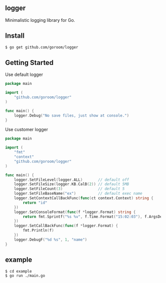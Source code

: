 ## logger
Minimalistic logging library for Go.

## Install

```bash
$ go get github.com/goroom/logger
```

## Getting Started
Use default logger
```go
package main

import (
	"github.com/goroom/logger"
)

func main() {
	logger.Debug("No save files, just show at console.")
}
```

Use customer logger
```go
package main

import (
	"fmt"
	"context"
	"github.com/goroom/logger"
)

func main() {
    logger.SetFileLevel(logger.ALL)       // default off
    logger.SetFileSize(logger.KB.CalB(2)) // default 5MB
    logger.SetFileCount(3)                // default 5
    logger.SetFileBaseName("ex")          // default exec name
    logger.SetContextCallBackFunc(func(ct context.Context) string {
    	return "id"
    })
    logger.SetConsoleFormat(func(f *logger.Format) string {
    	return fmt.Sprintf("%s %v", f.Time.Format("15:02:03"), f.ArgsDefaultFormat())
    })
    logger.SetCallBackFunc(func(f *logger.Format) {
		fmt.Println(f)
	})
    logger.DebugF("%d %s", 1, "name")
}
```

## example
```bash
$ cd example
$ go run ./main.go
```